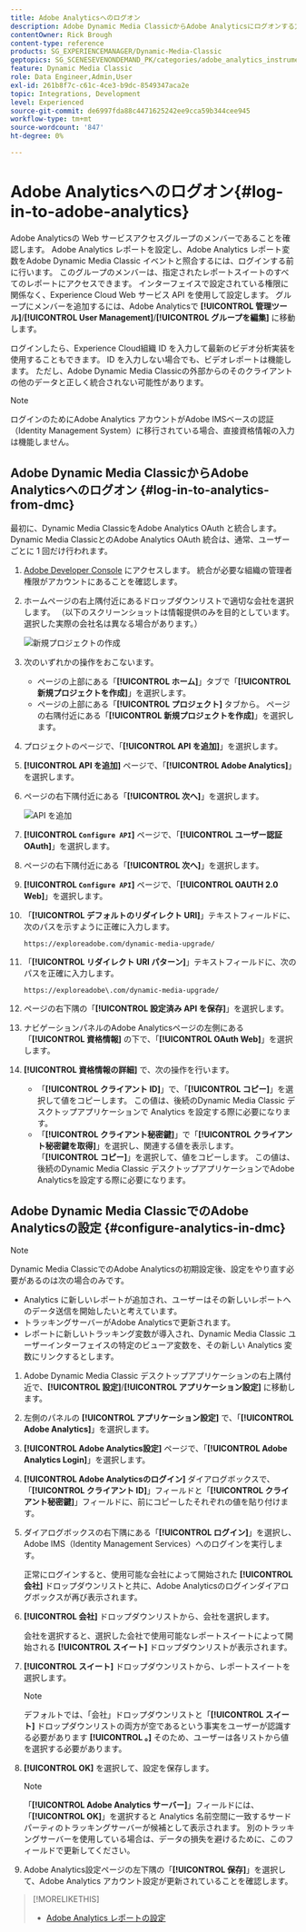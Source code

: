 ```yaml
---
title: Adobe Analyticsへのログオン
description: Adobe Dynamic Media ClassicからAdobe Analyticsにログオンする方法について説明します。
contentOwner: Rick Brough
content-type: reference
products: SG_EXPERIENCEMANAGER/Dynamic-Media-Classic
geptopics: SG_SCENESEVENONDEMAND_PK/categories/adobe_analytics_instrumentation_kit
feature: Dynamic Media Classic
role: Data Engineer,Admin,User
exl-id: 261b8f7c-c61c-4ce3-b9dc-8549347aca2e
topic: Integrations, Development
level: Experienced
source-git-commit: de6997fda88c4471625242ee9cca59b344cee945
workflow-type: tm+mt
source-wordcount: '847'
ht-degree: 0%

---
```


# Adobe Analyticsへのログオン{#log-in-to-adobe-analytics}

Adobe Analyticsの Web サービスアクセスグループのメンバーであることを確認します。 Adobe Analytics レポートを設定し、Adobe Analytics レポート変数をAdobe Dynamic Media Classic イベントと照合するには、ログインする前に行います。 このグループのメンバーは、指定されたレポートスイートのすべてのレポートにアクセスできます。 インターフェイスで設定されている権限に関係なく、Experience Cloud Web サービス API を使用して設定します。 グループにメンバーを追加するには、Adobe Analyticsで **[!UICONTROL 管理ツール]**/**[!UICONTROL User Management]**/**[!UICONTROL グループを編集]** に移動します。

ログインしたら、Experience Cloud組織 ID を入力して最新のビデオ分析実装を使用することもできます。 ID を入力しない場合でも、ビデオレポートは機能します。 ただし、Adobe Dynamic Media Classicの外部からのそのクライアントの他のデータと正しく統合されない可能性があります。

>[!NOTE]
>
>ログインのためにAdobe Analytics アカウントがAdobe IMSベースの認証（Identity Management System）に移行されている場合、直接資格情報の入力は機能しません。

## Adobe Dynamic Media ClassicからAdobe Analyticsへのログオン {#log-in-to-analytics-from-dmc}

最初に、Dynamic Media ClassicをAdobe Analytics OAuth と統合します。 Dynamic Media ClassicとのAdobe Analytics OAuth 統合は、通常、ユーザーごとに 1 回だけ行われます。

1. [Adobe Developer Console](https://developer.adobe.com/console) にアクセスします。 統合が必要な組織の管理者権限がアカウントにあることを確認します。
1. ホームページの右上隅付近にあるドロップダウンリストで適切な会社を選択します。 （以下のスクリーンショットは情報提供のみを目的としています。選択した実際の会社名は異なる場合があります。）

   ![ 新規プロジェクトの作成 ](assets/analytics-oauth1.png)

1. 次のいずれかの操作をおこないます。

   * ページの上部にある「**[!UICONTROL ホーム]**」タブで「**[!UICONTROL 新規プロジェクトを作成]**」を選択します。
   * ページの上部にある「**[!UICONTROL プロジェクト]** タブから。 ページの右隅付近にある「**[!UICONTROL 新規プロジェクトを作成]**」を選択します。

1. プロジェクトのページで、「**[!UICONTROL API を追加]**」を選択します。
1. **[!UICONTROL API を追加]** ページで、「**[!UICONTROL Adobe Analytics]**」を選択します。
1. ページの右下隅付近にある「**[!UICONTROL 次へ]**」を選択します。

   ![API を追加 ](assets/analytics-oauth2.png)

1. **[!UICONTROL `Configure API`]** ページで、「**[!UICONTROL ユーザー認証 OAuth]**」を選択します。
1. ページの右下隅付近にある「**[!UICONTROL 次へ]**」を選択します。
1. **[!UICONTROL `Configure API`]** ページで、「**[!UICONTROL OAUTH 2.0 Web]**」を選択します。
1. 「**[!UICONTROL デフォルトのリダイレクト URI]**」テキストフィールドに、次のパスを示すように正確に入力します。

   `https://exploreadobe.com/dynamic-media-upgrade/`

1. 「**[!UICONTROL リダイレクト URI パターン]**」テキストフィールドに、次のパスを正確に入力します。

   `https://exploreadobe\.com/dynamic-media-upgrade/`

1. ページの右下隅の「**[!UICONTROL 設定済み API を保存]**」を選択します。
1. ナビゲーションパネルのAdobe Analyticsページの左側にある「**[!UICONTROL 資格情報]** の下で、「**[!UICONTROL OAuth Web]**」を選択します。
1. **[!UICONTROL 資格情報の詳細]** で、次の操作を行います。
   * 「**[!UICONTROL クライアント ID]**」で、「**[!UICONTROL コピー]**」を選択して値をコピーします。 この値は、後続のDynamic Media Classic デスクトップアプリケーションで Analytics を設定する際に必要になります。
   * 「**[!UICONTROL クライアント秘密鍵]**」で「**[!UICONTROL クライアント秘密鍵を取得]**」を選択し、関連する値を表示します。 「**[!UICONTROL コピー]**」を選択して、値をコピーします。 この値は、後続のDynamic Media Classic デスクトップアプリケーションでAdobe Analyticsを設定する際に必要になります。

## Adobe Dynamic Media ClassicでのAdobe Analyticsの設定 {#configure-analytics-in-dmc}

>[!NOTE]
>
>Dynamic Media ClassicでのAdobe Analyticsの初期設定後、設定をやり直す必要があるのは次の場合のみです。
>
>* Analytics に新しいレポートが追加され、ユーザーはその新しいレポートへのデータ送信を開始したいと考えています。
>* トラッキングサーバーがAdobe Analyticsで更新されます。
>* レポートに新しいトラッキング変数が導入され、Dynamic Media Classic ユーザーインターフェイスの特定のビューア変数を、その新しい Analytics 変数にリンクするとします。
>

1. Adobe Dynamic Media Classic デスクトップアプリケーションの右上隅付近で、**[!UICONTROL 設定]**/**[!UICONTROL アプリケーション設定]** に移動します。
1. 左側のパネルの **[!UICONTROL アプリケーション設定]** で、「**[!UICONTROL Adobe Analytics]**」を選択します。
1. **[!UICONTROL Adobe Analytics設定]** ページで、「**[!UICONTROL Adobe Analytics Login]**」を選択します。
1. **[!UICONTROL Adobe Analyticsのログイン]** ダイアログボックスで、「**[!UICONTROL クライアント ID]**」フィールドと「**[!UICONTROL クライアント秘密鍵]**」フィールドに、前にコピーしたそれぞれの値を貼り付けます。
1. ダイアログボックスの右下隅にある「**[!UICONTROL ログイン]**」を選択し、Adobe IMS（Identity Management Services）へのログインを実行します。

   正常にログインすると、使用可能な会社によって開始された **[!UICONTROL 会社]** ドロップダウンリストと共に、Adobe Analyticsのログインダイアログボックスが再び表示されます。

1. **[!UICONTROL 会社]** ドロップダウンリストから、会社を選択します。

   会社を選択すると、選択した会社で使用可能なレポートスイートによって開始される **[!UICONTROL スイート]** ドロップダウンリストが表示されます。

1. **[!UICONTROL スイート]** ドロップダウンリストから、レポートスイートを選択します。

   >[!NOTE]
   >
   >デフォルトでは、「会社」ドロップダウンリストと「**[!UICONTROL スイート]** ドロップダウンリストの両方が空であるという事実をユーザーが認識する必要があります **[!UICONTROL 。]** そのため、ユーザーは各リストから値を選択する必要があります。

1. **[!UICONTROL OK]** を選択して、設定を保存します。

   >[!NOTE]
   >
   >「**[!UICONTROL Adobe Analytics サーバー]**」フィールドには、「**[!UICONTROL OK]**」を選択すると Analytics 名前空間に一致するサードパーティのトラッキングサーバーが候補として表示されます。 別のトラッキングサーバーを使用している場合は、データの損失を避けるために、このフィールドで更新してください。

1. Adobe Analytics設定ページの左下隅の「**[!UICONTROL 保存]**」を選択して、Adobe Analytics アカウント設定が更新されていることを確認します。

>[!MORELIKETHIS]
>
>* [Adobe Analytics レポートの設定 ](configuring-analytics-reports.md#configuring_adobe_analytics_reports)
